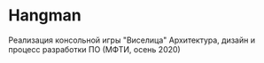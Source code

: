 # Hangman

Реализация консольной игры "Виселица"
Архитектура, дизайн и процесс разработки ПО (МФТИ, осень 2020)
